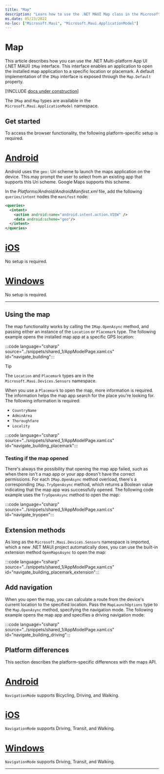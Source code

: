 ```yaml
---
title: "Map"
description: "Learn how to use the .NET MAUI Map class in the Microsoft.Maui.ApplicationModel namespace. This class enables an application to open the installed map application to a specific location or placemark."
ms.date: 05/23/2022
no-loc: ["Microsoft.Maui", "Microsoft.Maui.ApplicationModel"]
---
```


# Map

This article describes how you can use the .NET Multi-platform App UI (.NET MAUI) `IMap` interface. This interface enables an application to open the installed map application to a specific location or placemark. A default implementation of the `IMap` interface is exposed through the `Map.Default` property.

[!INCLUDE [docs under construction](~/includes/preview-note.md)]

The `IMap` and `Map` types are available in the `Microsoft.Maui.ApplicationModel` namespace.

## Get started

To access the browser functionality, the following platform-specific setup is required.

<!-- markdownlint-disable MD025 -->
# [Android](#tab/android)

Android uses the `geo:` Uri scheme to launch the maps application on the device. This may prompt the user to select from an existing app that supports this Uri scheme. Google Maps supports this scheme.

In the _Platforms/Android/AndroidManifest.xml_ file, add the following `queries/intent` nodes the `manifest` node:

```xml
<queries>
  <intent>
    <action android:name="android.intent.action.VIEW" />
    <data android:scheme="geo"/>
  </intent>
</queries>
```

# [iOS](#tab/ios)

No setup is required.

# [Windows](#tab/windows)

No setup is required.

-----
<!-- markdownlint-enable MD025 -->

## Using the map

The map functionality works by calling the `IMap.OpenAsync` method, and passing either an instance of the `Location` or `Placemark` type. The following example opens the installed map app at a specific GPS location:

:::code language="csharp" source="../snippets/shared_1/AppModelPage.xaml.cs" id="navigate_building":::

> [!TIP]
> The `Location` and `Placemark` types are in the `Microsoft.Maui.Devices.Sensors` namespace.

When you use a `Placemark` to open the map, more information is required. The information helps the map app search for the place you're looking for. The following information is required:

- `CountryName`
- `AdminArea`
- `Thoroughfare`
- `Locality`

:::code language="csharp" source="../snippets/shared_1/AppModelPage.xaml.cs" id="navigate_building_placemark":::

### Testing if the map opened

There's always the possibility that opening the map app failed, such as when there isn't a map app or your app doesn't have the correct permissions. For each `IMap.OpenAsync` method overload, there's a corresponding `IMap.TryOpenAsync` method, which returns a Boolean value indicating that the map app was successfully opened. The following code example uses the `TryOpenAsync` method to open the map:

:::code language="csharp" source="../snippets/shared_1/AppModelPage.xaml.cs" id="navigate_tryopen":::

## Extension methods

As long as the `Microsoft.Maui.Devices.Sensors` namespace is imported, which a new .NET MAUI project automatically does, you can use the built-in extension method `OpenMapsAsync` to open the map:

:::code language="csharp" source="../snippets/shared_1/AppModelPage.xaml.cs" id="navigate_building_placemark_extension":::

## Add navigation

When you open the map, you can calculate a route from the device's current location to the specified location. Pass the `MapLaunchOptions` type to the `Map.OpenAsync` method, specifying the navigation mode. The following example opens the map app and specifies a driving navigation mode:

:::code language="csharp" source="../snippets/shared_1/AppModelPage.xaml.cs" id="navigate_building_driving":::

## Platform differences

This section describes the platform-specific differences with the maps API.

<!-- markdownlint-disable MD025 -->
# [Android](#tab/android)

`NavigationMode` supports Bicycling, Driving, and Walking.

# [iOS](#tab/ios)

`NavigationMode` supports Driving, Transit, and Walking.

# [Windows](#tab/windows)

`NavigationMode` supports Driving, Transit, and Walking.

-----
<!-- markdownlint-enable MD025 -->
